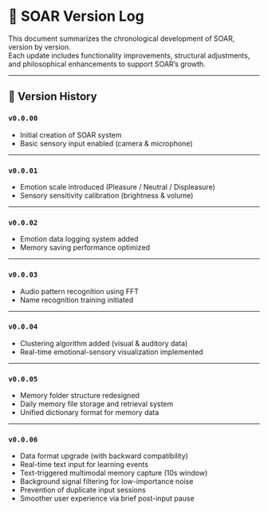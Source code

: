# 🧩 SOAR Version Log

This document summarizes the chronological development of SOAR, version by version.  
Each update includes functionality improvements, structural adjustments, and philosophical enhancements to support SOAR’s growth.

---

## 🔢 Version History

### `v0.0.00`
- Initial creation of SOAR system
- Basic sensory input enabled (camera & microphone)

---

### `v0.0.01`
- Emotion scale introduced (Pleasure / Neutral / Displeasure)
- Sensory sensitivity calibration (brightness & volume)

---

### `v0.0.02`
- Emotion data logging system added
- Memory saving performance optimized

---

### `v0.0.03`
- Audio pattern recognition using FFT
- Name recognition training initiated

---

### `v0.0.04`
- Clustering algorithm added (visual & auditory data)
- Real-time emotional-sensory visualization implemented

---

### `v0.0.05`
- Memory folder structure redesigned
- Daily memory file storage and retrieval system
- Unified dictionary format for memory data

---

### `v0.0.06`
- Data format upgrade (with backward compatibility)
- Real-time text input for learning events
- Text-triggered multimodal memory capture (10s window)
- Background signal filtering for low-importance noise
- Prevention of duplicate input sessions
- Smoother user experience via brief post-input pause

